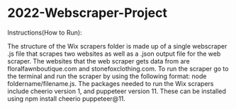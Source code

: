 # 2022-Webscraper-Project

Instructions(How to Run): 

The structure of the Wix scrapers folder is made up of a single webscraper .js file that scrapes two websites as well as a .json output file for the web scraper. The websites that the web scraper gets data from are floralfawnboutique.com and stonefoxclothing.com. To run the scraper go to the terminal and run the scraper by using the following format: node foldername/filename.js. The packages needed to run the Wix scrapers include cheerio version 1, and puppeteer version 11. These can be installed using npm install cheerio puppeteer@11.
